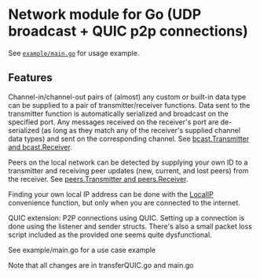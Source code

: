 Network module for Go (UDP broadcast + QUIC p2p connections)
==========================================

See [`example/main.go`](example/main.go) for usage example.

Features
--------

Channel-in/channel-out pairs of (almost) any custom or built-in data type can be supplied to a pair of transmitter/receiver functions. Data sent to the transmitter function is automatically serialized and broadcast on the specified port. Any messages received on the receiver's port are de-serialized (as long as they match any of the receiver's supplied channel data types) and sent on the corresponding channel. See [bcast.Transmitter and bcast.Receiver](network/bcast/bcast.go).

Peers on the local network can be detected by supplying your own ID to a transmitter and receiving peer updates (new, current, and lost peers) from the receiver. See [peers.Transmitter and peers.Receiver](network/peers/peers.go).

Finding your own local IP address can be done with the [LocalIP](network/localip/localip.go) convenience function, but only when you are connected to the internet.

QUIC extension:
P2P connections using QUIC. Setting up a connection is done using the listener and sender structs. There's also a small packet loss script included as the provided one seems quite dysfunctional.

See example/main.go for a use case example

Note that all changes are in transferQUIC.go and main.go